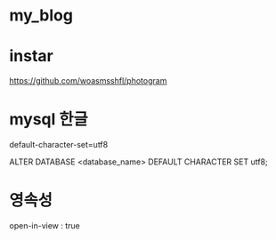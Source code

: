# my_blog

# instar
https://github.com/woasmsshfl/photogram


# mysql 한글
default-character-set=utf8

ALTER DATABASE <database_name> DEFAULT CHARACTER SET utf8;


# 영속성
open-in-view : true
